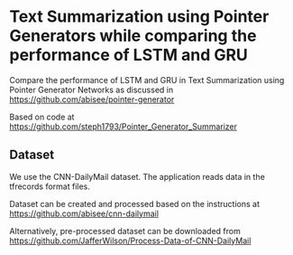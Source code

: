 # Text Summarization using Pointer Generators while comparing the performance of LSTM and GRU

Compare the performance of LSTM and GRU in Text Summarization using Pointer Generator Networks as discussed in https://github.com/abisee/pointer-generator

Based on code at https://github.com/steph1793/Pointer_Generator_Summarizer

## Dataset
We use the CNN-DailyMail dataset. The application reads data in the tfrecords format files.

Dataset can be created and processed based on the instructions at https://github.com/abisee/cnn-dailymail

Alternatively, pre-processed dataset can be downloaded from https://github.com/JafferWilson/Process-Data-of-CNN-DailyMail

